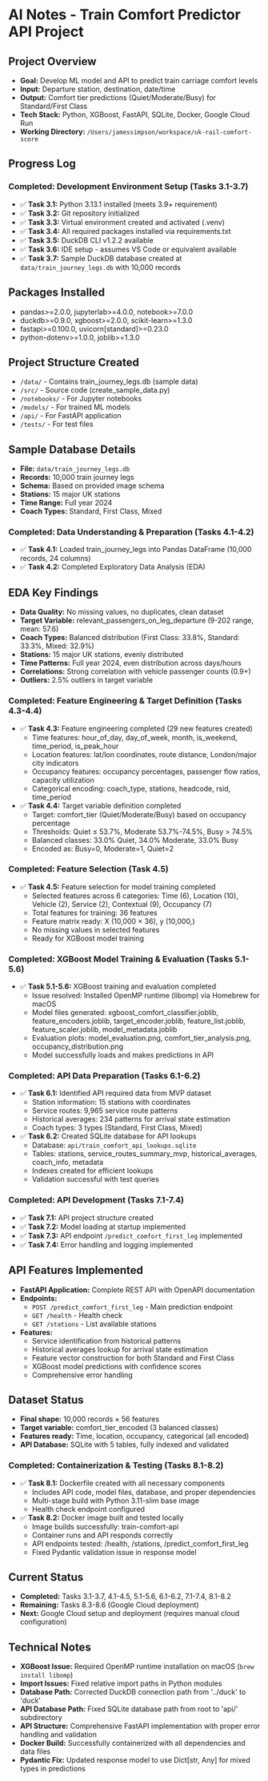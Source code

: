 # AI Notes - Train Comfort Predictor API Project

## Project Overview
- **Goal:** Develop ML model and API to predict train carriage comfort levels
- **Input:** Departure station, destination, date/time
- **Output:** Comfort tier predictions (Quiet/Moderate/Busy) for Standard/First Class
- **Tech Stack:** Python, XGBoost, FastAPI, SQLite, Docker, Google Cloud Run
- **Working Directory:** `/Users/jamessimpson/workspace/uk-rail-comfort-score`

## Progress Log

### Completed: Development Environment Setup (Tasks 3.1-3.7)
- ✅ **Task 3.1:** Python 3.13.1 installed (meets 3.9+ requirement)
- ✅ **Task 3.2:** Git repository initialized 
- ✅ **Task 3.3:** Virtual environment created and activated (.venv)
- ✅ **Task 3.4:** All required packages installed via requirements.txt
- ✅ **Task 3.5:** DuckDB CLI v1.2.2 available
- ✅ **Task 3.6:** IDE setup - assumes VS Code or equivalent available
- ✅ **Task 3.7:** Sample DuckDB database created at `data/train_journey_legs.db` with 10,000 records

## Packages Installed
- pandas>=2.0.0, jupyterlab>=4.0.0, notebook>=7.0.0
- duckdb>=0.9.0, xgboost>=2.0.0, scikit-learn>=1.3.0
- fastapi>=0.100.0, uvicorn[standard]>=0.23.0
- python-dotenv>=1.0.0, joblib>=1.3.0

## Project Structure Created
- `/data/` - Contains train_journey_legs.db (sample data)
- `/src/` - Source code (create_sample_data.py)
- `/notebooks/` - For Jupyter notebooks
- `/models/` - For trained ML models
- `/api/` - For FastAPI application
- `/tests/` - For test files

## Sample Database Details
- **File:** `data/train_journey_legs.db`
- **Records:** 10,000 train journey legs
- **Schema:** Based on provided image schema
- **Stations:** 15 major UK stations
- **Time Range:** Full year 2024
- **Coach Types:** Standard, First Class, Mixed

### Completed: Data Understanding & Preparation (Tasks 4.1-4.2)
- ✅ **Task 4.1:** Loaded train_journey_legs into Pandas DataFrame (10,000 records, 24 columns)
- ✅ **Task 4.2:** Completed Exploratory Data Analysis (EDA)

## EDA Key Findings
- **Data Quality:** No missing values, no duplicates, clean dataset
- **Target Variable:** relevant_passengers_on_leg_departure (9-202 range, mean: 57.6)
- **Coach Types:** Balanced distribution (First Class: 33.8%, Standard: 33.3%, Mixed: 32.9%)
- **Stations:** 15 major UK stations, evenly distributed
- **Time Patterns:** Full year 2024, even distribution across days/hours
- **Correlations:** Strong correlation with vehicle passenger counts (0.9+)
- **Outliers:** 2.5% outliers in target variable

### Completed: Feature Engineering & Target Definition (Tasks 4.3-4.4)
- ✅ **Task 4.3:** Feature engineering completed (29 new features created)
  - Time features: hour_of_day, day_of_week, month, is_weekend, time_period, is_peak_hour
  - Location features: lat/lon coordinates, route distance, London/major city indicators
  - Occupancy features: occupancy percentages, passenger flow ratios, capacity utilization
  - Categorical encoding: coach_type, stations, headcode, rsid, time_period
- ✅ **Task 4.4:** Target variable definition completed
  - Target: comfort_tier (Quiet/Moderate/Busy) based on occupancy percentage
  - Thresholds: Quiet ≤ 53.7%, Moderate 53.7%-74.5%, Busy > 74.5%
  - Balanced classes: 33.0% Quiet, 34.0% Moderate, 33.0% Busy
  - Encoded as: Busy=0, Moderate=1, Quiet=2

### Completed: Feature Selection (Task 4.5)
- ✅ **Task 4.5:** Feature selection for model training completed
  - Selected features across 6 categories: Time (6), Location (10), Vehicle (2), Service (2), Contextual (9), Occupancy (7)
  - Total features for training: 36 features
  - Feature matrix ready: X (10,000 × 36), y (10,000,)
  - No missing values in selected features
  - Ready for XGBoost model training

### Completed: XGBoost Model Training & Evaluation (Tasks 5.1-5.6)
- ✅ **Task 5.1-5.6:** XGBoost training and evaluation completed
  - Issue resolved: Installed OpenMP runtime (libomp) via Homebrew for macOS
  - Model files generated: xgboost_comfort_classifier.joblib, feature_encoders.joblib, target_encoder.joblib, feature_list.joblib, feature_scaler.joblib, model_metadata.joblib
  - Evaluation plots: model_evaluation.png, comfort_tier_analysis.png, occupancy_distribution.png
  - Model successfully loads and makes predictions in API

### Completed: API Data Preparation (Tasks 6.1-6.2)
- ✅ **Task 6.1:** Identified API required data from MVP dataset
  - Station information: 15 stations with coordinates
  - Service routes: 9,965 service route patterns
  - Historical averages: 234 patterns for arrival state estimation
  - Coach types: 3 types (Standard, First Class, Mixed)
- ✅ **Task 6.2:** Created SQLite database for API lookups
  - Database: `api/train_comfort_api_lookups.sqlite`
  - Tables: stations, service_routes_summary_mvp, historical_averages, coach_info, metadata
  - Indexes created for efficient lookups
  - Validation successful with test queries

### Completed: API Development (Tasks 7.1-7.4)
- ✅ **Task 7.1:** API project structure created
- ✅ **Task 7.2:** Model loading at startup implemented
- ✅ **Task 7.3:** API endpoint `/predict_comfort_first_leg` implemented
- ✅ **Task 7.4:** Error handling and logging implemented

## API Features Implemented
- **FastAPI Application:** Complete REST API with OpenAPI documentation
- **Endpoints:**
  - `POST /predict_comfort_first_leg` - Main prediction endpoint
  - `GET /health` - Health check
  - `GET /stations` - List available stations
- **Features:**
  - Service identification from historical patterns
  - Historical averages lookup for arrival state estimation
  - Feature vector construction for both Standard and First Class
  - XGBoost model predictions with confidence scores
  - Comprehensive error handling

## Dataset Status
- **Final shape:** 10,000 records × 56 features
- **Target variable:** comfort_tier_encoded (3 balanced classes)
- **Features ready:** Time, location, occupancy, categorical (all encoded)
- **API Database:** SQLite with 5 tables, fully indexed and validated

### Completed: Containerization & Testing (Tasks 8.1-8.2)
- ✅ **Task 8.1:** Dockerfile created with all necessary components
  - Includes API code, model files, database, and proper dependencies
  - Multi-stage build with Python 3.11-slim base image
  - Health check endpoint configured
- ✅ **Task 8.2:** Docker image built and tested locally
  - Image builds successfully: train-comfort-api
  - Container runs and API responds correctly
  - API endpoints tested: /health, /stations, /predict_comfort_first_leg
  - Fixed Pydantic validation issue in response model

## Current Status
- **Completed:** Tasks 3.1-3.7, 4.1-4.5, 5.1-5.6, 6.1-6.2, 7.1-7.4, 8.1-8.2
- **Remaining:** Tasks 8.3-8.6 (Google Cloud deployment)
- **Next:** Google Cloud setup and deployment (requires manual cloud configuration)

## Technical Notes
- **XGBoost Issue:** Required OpenMP runtime installation on macOS (`brew install libomp`)
- **Import Issues:** Fixed relative import paths in Python modules
- **Database Path:** Corrected DuckDB connection path from '../duck' to 'duck'
- **API Database Path:** Fixed SQLite database path from root to 'api/' subdirectory
- **API Structure:** Comprehensive FastAPI implementation with proper error handling and validation
- **Docker Build:** Successfully containerized with all dependencies and data files
- **Pydantic Fix:** Updated response model to use Dict[str, Any] for mixed types in predictions
